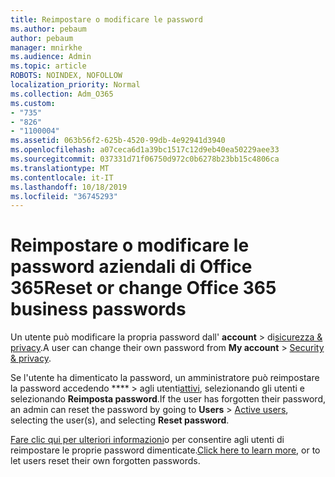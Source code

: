 ```yaml
---
title: Reimpostare o modificare le password
ms.author: pebaum
author: pebaum
manager: mnirkhe
ms.audience: Admin
ms.topic: article
ROBOTS: NOINDEX, NOFOLLOW
localization_priority: Normal
ms.collection: Adm_O365
ms.custom:
- "735"
- "826"
- "1100004"
ms.assetid: 063b56f2-625b-4520-99db-4e92941d3940
ms.openlocfilehash: a07ceca6d1a39bc1517c12d9eb40ea50229aee33
ms.sourcegitcommit: 037331d71f06750d972c0b6278b23bb15c4806ca
ms.translationtype: MT
ms.contentlocale: it-IT
ms.lasthandoff: 10/18/2019
ms.locfileid: "36745293"
---
```

# <a name="reset-or-change-office-365-business-passwords"></a><span data-ttu-id="50c10-102">Reimpostare o modificare le password aziendali di Office 365</span><span class="sxs-lookup"><span data-stu-id="50c10-102">Reset or change Office 365 business passwords</span></span>

<span data-ttu-id="50c10-103">Un utente può modificare la propria password dall' **account** > di[sicurezza & privacy](https://portal.office.com/account/#security).</span><span class="sxs-lookup"><span data-stu-id="50c10-103">A user can change their own password from **My account** > [Security & privacy](https://portal.office.com/account/#security).</span></span>
  
<span data-ttu-id="50c10-104">Se l'utente ha dimenticato la password, un amministratore può reimpostare la password accedendo \*\*\*\* > agli utenti[attivi](https://portal.office.com/adminportal/home#/users), selezionando gli utenti e selezionando **Reimposta password**.</span><span class="sxs-lookup"><span data-stu-id="50c10-104">If the user has forgotten their password, an admin can reset the password by going to **Users** > [Active users](https://portal.office.com/adminportal/home#/users), selecting the user(s), and selecting **Reset password**.</span></span>
  
<span data-ttu-id="50c10-105">[Fare clic qui per ulteriori informazioni](https://docs.microsoft.com/office365/admin/add-users/reset-passwords)o per consentire agli utenti di reimpostare le proprie password dimenticate.</span><span class="sxs-lookup"><span data-stu-id="50c10-105">[Click here to learn more](https://docs.microsoft.com/office365/admin/add-users/reset-passwords), or to let users reset their own forgotten passwords.</span></span>
  
